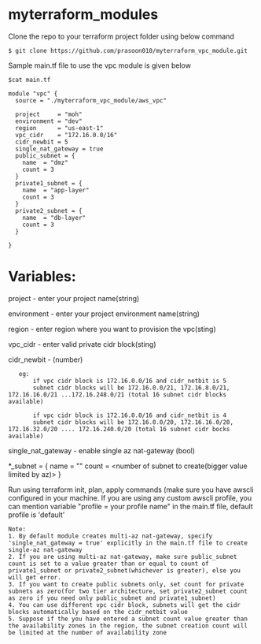 # myterraform_modules

Clone the repo to your terraform project folder using below command
```
$ git clone https://github.com/prasoon010/myterraform_vpc_module.git
```

Sample main.tf file to use the vpc module is given below
```
$cat main.tf

module "vpc" {
  source = "./myterraform_vpc_module/aws_vpc"

  project     = "moh" 
  environment = "dev"
  region      = "us-east-1"
  vpc_cidr    = "172.16.0.0/16"
  cidr_newbit = 5
  single_nat_gateway = true
  public_subnet = {
    name  = "dmz"
    count = 3
  }
  private1_subnet = {
    name  = "app-layer"
    count = 3
  }
  private2_subnet = {
    name  = "db-layer"
    count = 3
  }

}
```

# Variables:

project - enter your project name(string)

environment - enter your project environment name(string)

region - enter region where you want to provision the vpc(sting)

vpc_cidr - enter valid private cidr block(sting)

cidr_newbit - (number)
```
   eg: 
       if vpc cidr block is 172.16.0.0/16 and cidr_netbit is 5
       subnet cidr blocks will be 172.16.0.0/21, 172.16.8.0/21, 172.16.16.0/21 ...172.16.248.0/21 (total 16 subnet cidr blocks available)
       
       if vpc cidr block is 172.16.0.0/16 and cidr_netbit is 4
       subnet cidr blocks will be 172.16.0.0/20, 172.16.16.0/20, 172.16.32.0/20 .... 172.16.240.0/20 (total 16 subnet cidr bocks available)
```

single_nat_gateway - enable single az nat-gateway (bool)

*_subnet = {
    name  = "<desired name>"
    count = <number of subnet to create(bigger value limited by az)>
  }
  
 

Run using terraform init, plan, apply commands (make sure you have awscli configured in your machine. If you are using any custom awscli profile, you can mention variable "profile = your profile name" in the main.tf file, default profile is 'default'

```
Note: 
1. By default module creates multi-az nat-gateway, specify 'single_nat_gateway = true' explicitly in the main.tf file to create single-az nat-gateway
2. If you are using multi-az nat-gateway, make sure public_subnet count is set to a value greater than or equal to count of private1_subnet or private2_subnet(whichever is greater), else you will get error.
3. If you want to create public subnets only, set count for private subnets as zero(for two tier architecture, set private2_subnet count as zero if you need only public_subnet and private1_subnet)
4. You can use different vpc cidr block, subnets will get the cidr blocks automatically based on the cidr_netbit value   
5. Suppose if the you have entered a subnet count value greater than the availability zones in the region, the subnet creation count will be limited at the number of availability zone
```
